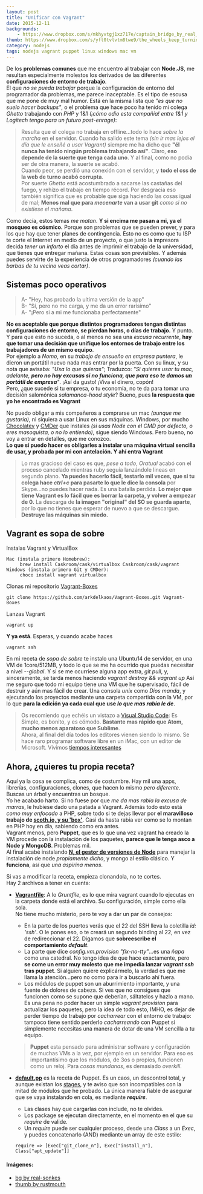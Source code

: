 ```yaml
---
layout: post
title: "Unificar con Vagrant"
date: 2015-12-11
backgrounds:
    - https://www.dropbox.com/s/mkhyvtgj1xz717e/captain_bridge_by_real_sonkes-d64exop.jpg?dl=1
thumb: https://www.dropbox.com/s/yfl0tvlvtm8twe9/the_wheels_keep_turning_by_rustmouth-d36y4m5.png?dl=1
category: nodejs
tags: nodejs vagrant puppet linux windows mac vm
---
```


De los **problemas comunes** que me encuentro al trabajar con **Node.JS**, me resultan especialmente molestos los derivados de las diferentes **configuraciones de entorno de trabajo**.  
El que *no se pueda trabajar* porque la configuración de entorno del programador da problemas, me parece inaceptable. Es el tipo de escusa que me pone de muy mal humor. Está en la misma lista que *"es que no suelo hacer backups"*, o el problema que hace poco ha tenido mi colega *Ghetto* trabajando con *PHP* y 1&1 *(¡cómo odio esta compañía! entre 1&1 y Logitech tengo para un futuro post-enrage)*:  

> Resulta que el colega no trabaja en offline...todo lo hace *sobre la marcha* en el servidor. Cuando ha salido este tema *(sin ir mas lejos el día que le enseñé a usar Vagrant)* siempre me ha dicho que **"él nunca ha tenido ningún problema trabajando así"**. Claro, **eso depende de la suerte que tenga cada uno**. Y al final, como no podía ser de otra manera, la suerte se acabó.  
Cuando peor, se perdió una conexión con el servidor, y **todo el css de la web de turno acabó corrupta**.  
Por suerte *Ghetto* está acostumbrado a sacarse las castañas del fuego, y rehízo el trabajo en tiempo récord. Por desgracia eso también significa que es probable que siga haciendo las cosas igual de mal; **Menos mal que para *mecenarte* van a usar git** *como si no existiese el mañana*. 

Como decía, estos temas *me matan*. **Y si encima me pasan a mi, ya el mosqueo es cósmico.** Porque son problemas que se pueden prever, y para los que hay que tener planes de contingencia. Esto no es como que tu ISP te corte el Internet en medio de un proyecto, o que justo la impresora decida *tener un infarto* el día antes de imprimir el trabajo de la universidad, que tienes que entregar mañana. Estas cosas son previsibles. Y además puedes servirte de la experiencia de otros programadores *(cuando las barbas de tu vecino veas cortar)*.

## Sistemas poco operativos
> A- "Hey, has probado la ultima versión de la app"  
B- "Sí, pero no me carga, y me da un error rarísimo"  
A- "¡Pero si a mi me funcionaba perfectamente"

**No es aceptable que porque distintos programadores tengan distintas configuraciones de entorno, se pierdan horas, o días de trabajo.** Y punto.  
Y para que esto no suceda, o al menos no sea una *excusa recurrente*, **hay que tomar una decisión que unifique los entornos de trabajo entre los trabajadores de un mismo equipo**.  
Por ejemplo a *Nomo*, en su *trabajo de ensueño en empresa puntera*, le dieron un portátil nuevo nada mas entrar por la puerta. Con su linux, y su nota que avisaba: *"Usa lo que quieras"*; Traduzco: *"Si quieres usar tu mac, adelante, **pero no hay excusas si no funciona, que para eso te damos un portátil de empresa**"*. ¡Así da gusto! ¡Viva el dinero, copón!  
Pero, ¿que sucede si tu empresa, o tu economía, no te da para tomar una decisión salomónica *salamanca-hood style*? Bueno, pues **la respuesta que yo he encontrado es Vagrant**

No puedo obligar a mis compañeros a comprarse un mac *(aunque me gustaría)*, ni siquiera a usar Linux en sus máquinas. Windows, por mucho [Chocolatey](https://chocolatey.org/) y [CMDer](http://cmder.net/) que instales *(si usas Node con el CMD por defecto, o eres masoquista, o no lo entiendo)*, sigue siendo Windows. Pero bueno, no voy a entrar en detalles, que me conozco.  
**Lo que sí puedo hacer es obligarles a instalar una máquina virtual sencilla de usar, y probada por mi con antelación. Y ahí entra Vagrant**
> Lo mas gracioso del caso es que, *pese a todo*, *Oratual* acabó con el proceso cancelado mientras ruby seguía lanzándole lineas en segundo plano. **Ya puedes hacerlo fácil, testarlo mil veces, que si tu colega hace *ctrl+c* para pasarte lo que le dice la consola** por Skype...no puedes hacer nada. Es una batalla perdida. **Lo mejor que tiene Vagrant es lo fácil que es borrar la carpeta, y volver a empezar de 0.** La descarga de **la imagen "original" del SO se guarda aparte**, por lo que no tienes que esperar de nuevo a que se descargue. **Destruye las máquinas sin miedo.**

## Vagrant es sopa de sobre
Instalas Vagrant y VirtualBox   
```
Mac (instala primero Homebrew): 
     brew install Caskroom/cask/virtualbox Caskroom/cask/vagrant
Windows (instala primero Git y CMDer):
     choco install vagrant virtualbox
```

Clonas mi repositorio [Vagrant-Boxes](https://github.com/arkdelkaos/Vagrant-Boxes)   
```
git clone https://github.com/arkdelkaos/Vagrant-Boxes.git Vagrant-Boxes
```

Lanzas Vagrant  
```
vagrant up
```

**Y ya está**. Esperas, y cuando acabe haces  
```
vagrant ssh
```

En mi receta de *sopa de sobre* te instalo una Ubuntu14 de servidor, en una VM de 1core/512MB, y todo lo que se me ha ocurrido que puedas necesitar a nivel *--global*. Y si se me ocurriese alguna app extra, *git pull*, y, sinceramente, se tarda menos haciendo *vagrant destroy && vagrant up*
Así me seguro que todo mi equipo tiene una VM que he supervisado, fácil de destruir y aún mas fácil de crear. Una consola *unix* como *Dios manda*, y ejecutando los proyectos mediante una carpeta compartida con la VM, por lo que **para la edición ya cada cual que use *lo que mas rabia le de***.
> Os recomiendo que echéis un vistazo a [Visual Studio Code](https://code.visualstudio.com/): Es Simple, es bonito, y es cómodo. **Bastante mas rápido que Atom, mucho menos aparatoso que Sublime**.  
Ahora, al final del día todos los editores vienen siendo lo mismo. Se hace raro programar software libre en un iMac, con un editor de Microsoft. Vivimos [tiempos interesantes](https://www.wikiwand.com/es/Tiempos_interesantes)

## Ahora, ¿quieres tu propia receta?
Aquí ya la cosa se complica, como de costumbre. Hay mil una apps, librerías, configuraciones, clones, que hacen lo mismo *pero diferente*. Buscas un árbol y encuentras un bosque.  
Yo he acabado harto. Si no fuese por que *me da mas rabia la excusa de marras*, le hubiese dado una patada a Vagrant. 
Además todo esto está *como muy enfocado* a PHP, sobre todo si te dejas llevar por **el maravilloso trabajo de [scoth.io, y su 'box'](https://box.scotch.io/)**. Casi da hasta rabia ver como se lo montan en PHP hoy en día, sabiendo como era antes.  
Vagrant menos, pero **Puppet**, que es lo que una vez vagrant ha creado la VM procede con la instalación de los paquetes, **parece que le tenga asco a Node y MongoDB**. Problemas mil.  
Al final acabé instalando **[N, el gestor de versiones de Node](https://github.com/tj/n)** para manejar la instalación de node *propiamente dicho*, y mongo al estilo clásico. Y **funciona**, así que *una aspirina menos*.

Si vas a modificar la receta, empieza clonandola, no te cortes.  
Hay 2 archivos a tener en cuenta:
* **[Vagrantfile](https://github.com/arkdelkaos/Vagrant-Boxes/blob/master/Ubuntu14/Vagrantfile)**: A lo *Gruntfile*, es lo que mira vagrant cuando lo ejecutas en la carpeta donde está el archivo. Su configuración, simple como ella sola.  
No tiene mucho misterio, pero te voy a dar un par de consejos:  

   * En la parte de los puertos verás que el 22 del SSH lleva la coletilla *id: 'ssh'*. O le pones eso, o te creará un segundo binding al 22, en vez de redireccionar el 22. Digamos que **sobreescribe el comportamiento *default***.
   * La parte que dice *config.vm.provision "fix-no-tty"*...es una *ñapa* como una catedral. No tengo idea de que hace exactamente, pero **se come un error muy molesto que me impedía lanzar *vagrant ssh* tras puppet**. Si alguien quiere explicármelo, la verdad es que me llama la atención...pero no como para ir a buscarlo ahí fuera.
   * Los módulos de puppet son un aburrimiento importante, y una fuente de dolores de cabeza. Si ves que no consigues que funcionen como se supone que deberían, sáltatelos y hazlo a mano. Es una pena no poder hacer un simple *vagrant provision* para actualizar los paquetes, pero la idea de todo esto, IMHO, es dejar de perder tiempo de trabajo por *cacharrear* con el entorno de trabajo: tampoco tiene sentido perderlo *cacharreando* con Puppet si simplemente necesitas una manera de dotar de una VM sencilla a tu equipo.  
   
  > **Puppet** esta pensado para administrar software y configuración de muchas VMs a la vez, por ejemplo en un servidor. Para eso es importantísimo que los módulos, de 3os o propios, funcionen como un reloj. Para *cosas mundanas*, es demasiado *overkill*.  
  
* **[default.pp](https://github.com/arkdelkaos/Vagrant-Boxes/blob/master/Ubuntu14/manifests/default.pp)** es la receta de Puppet. Es un caos, un descontrol total, y aunque existan los [stages](https://docs.puppetlabs.com/puppet/latest/reference/lang_run_stages.html), y te aviso que son incompatibles con la mitad de módulos que he probado. La única manera fiable de asegurar que se vaya instalando en cola, es mediante ***require***.  
   * Las clases hay que cargarlas con include, no te olvides. 
   * Los package se ejecutan directamente, en el momento en el que su *require* de valide.
   * Un *require* puede ser cualquier proceso, desde una *Class* a un *Exec*, y puedes concatenarlo (AND) mediante un array de este estilo:  
  ```
  require => [Exec["git_clone_n"], Exec["install_n"], Class["apt_update"]]
  ```

 
#### Imágenes:
* [bg by real-sonkes](http://real-sonkes.deviantart.com/art/Captain-bridge-370212361)  
* [thumb by rustmouth](http://rustmouth.deviantart.com/art/The-Wheels-Keep-Turning-193068509)
